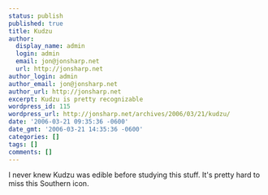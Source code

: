 ```yaml
---
status: publish
published: true
title: Kudzu
author:
  display_name: admin
  login: admin
  email: jon@jonsharp.net
  url: http://jonsharp.net
author_login: admin
author_email: jon@jonsharp.net
author_url: http://jonsharp.net
excerpt: Kudzu is pretty recognizable
wordpress_id: 115
wordpress_url: http://jonsharp.net/archives/2006/03/21/kudzu/
date: '2006-03-21 09:35:36 -0600'
date_gmt: '2006-03-21 14:35:36 -0600'
categories: []
tags: []
comments: []
---
```

<p>I never knew Kudzu was edible before studying this stuff.  It's pretty hard to miss this Southern icon.</p>
